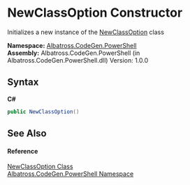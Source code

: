# NewClassOption Constructor 
 

Initializes a new instance of the <a href="T_Albatross_CodeGen_PowerShell_NewClassOption.md">NewClassOption</a> class

**Namespace:**&nbsp;<a href="N_Albatross_CodeGen_PowerShell.md">Albatross.CodeGen.PowerShell</a><br />**Assembly:**&nbsp;Albatross.CodeGen.PowerShell (in Albatross.CodeGen.PowerShell.dll) Version: 1.0.0

## Syntax

**C#**<br />
``` C#
public NewClassOption()
```


## See Also


#### Reference
<a href="T_Albatross_CodeGen_PowerShell_NewClassOption.md">NewClassOption Class</a><br /><a href="N_Albatross_CodeGen_PowerShell.md">Albatross.CodeGen.PowerShell Namespace</a><br />